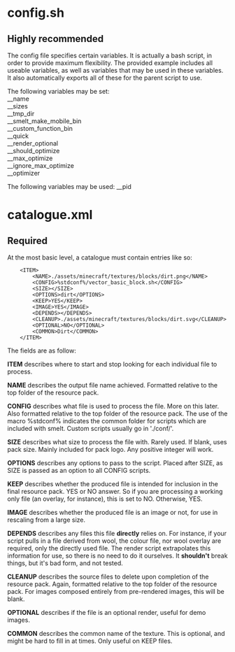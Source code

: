 # config.sh
## Highly recommended

The config file specifies certain variables. It is actually a bash script, in order to provide maximum flexibility. The provided example includes all useable variables, as well as variables that may be used in these variables. It also automatically exports all of these for the parent script to use.

The following variables may be set:  
__name  
__sizes  
__tmp_dir  
__smelt\_make\_mobile_bin  
__custom\_function\_bin  
__quick  
__render_optional  
__should_optimize  
__max_optimize  
__ignore\_max\_optimize  
__optimizer  

The following variables may be used:
__pid

# catalogue.xml
## Required

At the most basic level, a catalogue must contain entries like so:  

```
	<ITEM>
		<NAME>./assets/minecraft/textures/blocks/dirt.png</NAME>
		<CONFIG>%stdconf%/vector_basic_block.sh</CONFIG>
		<SIZE></SIZE>
		<OPTIONS>dirt</OPTIONS>
		<KEEP>YES</KEEP>
		<IMAGE>YES</IMAGE>
		<DEPENDS></DEPENDS>
		<CLEANUP>./assets/minecraft/textures/blocks/dirt.svg</CLEANUP>
		<OPTIONAL>NO</OPTIONAL>
		<COMMON>Dirt</COMMON>
	</ITEM>
```

The fields are as follow:  

**ITEM** describes where to start and stop looking for each individual file to process.

**NAME** describes the output file name achieved. Formatted relative to the top folder of the resource pack.

**CONFIG** describes what file is used to process the file. More on this later. Also formatted relative to the top folder of the resource pack. The use of the macro %stdconf% indicates the common folder for scripts which are included with smelt. Custom scripts usually go in './conf/'.

**SIZE** describes what size to process the file with. Rarely used. If blank, uses pack size. Mainly included for pack logo. Any positive integer will work.

**OPTIONS** describes any options to pass to the script. Placed after SIZE, as SIZE is passed as an option to all CONFIG scripts.

**KEEP** describes whether the produced file is intended for inclusion in the final resource pack. YES or NO answer. So if you are processing a working only file (an overlay, for instance), this is set to NO. Otherwise, YES.

**IMAGE** describes whether the produced file is an image or not, for use in rescaling from a large size.

**DEPENDS** describes any files this file **directly** relies on. For instance, if your script pulls in a file derived from wool, the colour file, nor wool overlay are required, only the directly used file. The render script extrapolates this information for use, so there is no need to do it ourselves. It **shouldn't** break things, but it's bad form, and not tested.

**CLEANUP** describes the source files to delete upon completion of the resource pack. Again, formatted relative to the top folder of the resource pack. For images composed entirely from pre-rendered images, this will be blank.

**OPTIONAL** describes if the file is an optional render, useful for demo images.

**COMMON** describes the common name of the texture. This is optional, and might be hard to fill in at times. Only useful on KEEP files.
